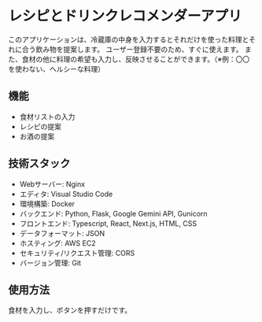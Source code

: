 # レシピとドリンクレコメンダーアプリ
このアプリケーションは、冷蔵庫の中身を入力するとそれだけを使った料理とそれに合う飲み物を提案します。
ユーザー登録不要のため、すぐに使えます。
また、食材の他に料理の希望も入力し、反映させることができます。（※例：〇〇を使わない、ヘルシーな料理）

## 機能
- 食材リストの入力
- レシピの提案
- お酒の提案
## 技術スタック
- Webサーバー: Nginx
- エディタ: Visual Studio Code
- 環境構築: Docker
- バックエンド: Python, Flask, Google Gemini API, Gunicorn
- フロントエンド: Typescript, React, Next.js, HTML, CSS
- データフォーマット: JSON
- ホスティング: AWS EC2
- セキュリティ/リクエスト管理: CORS
- バージョン管理: Git

## 使用方法
食材を入力し、ボタンを押すだけです。


